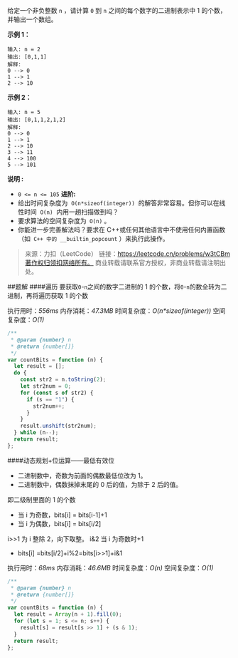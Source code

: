 给定一个非负整数 `n` ，请计算 `0` 到 `n` 之间的每个数字的二进制表示中 1 的个数，并输出一个数组。

**示例 1：**

```
输入: n = 2
输出: [0,1,1]
解释:
0 --> 0
1 --> 1
2 --> 10
```

**示例 2：**

```
输入: n = 5
输出: [0,1,1,2,1,2]
解释:
0 --> 0
1 --> 1
2 --> 10
3 --> 11
4 --> 100
5 --> 101
```

**说明 :**

- `0 <= n <= 105`
  **进阶:**
- 给出时间复杂度为  `O(n*sizeof(integer))`  的解答非常容易。但你可以在线性时间  `O(n)`  内用一趟扫描做到吗？
- 要求算法的空间复杂度为` O(n)` 。
- 你能进一步完善解法吗？要求在 C++或任何其他语言中不使用任何内置函数（如` C++ 中的 __builtin_popcount` ）来执行此操作。
  
> 来源：力扣（LeetCode）
> 链接：https://leetcode.cn/problems/w3tCBm著作权归领扣网络所有。
> 商业转载请联系官方授权，非商业转载请注明出处。

##题解 ####遍历
要获取`0`-`n`之间的数字二进制的 1 的个数，将`0`-`n`的数全转为二进制，再将遍历获取 1 的个数

执行用时：_556ms_ 内存消耗：_47.3MB_
时间复杂度：_O(n\*sizeof(integer))_ 空间复杂度：_O(1)_

```javascript
/**
 * @param {number} n
 * @return {number[]}
 */
var countBits = function (n) {
  let result = [];
  do {
    const str2 = n.toString(2);
    let str2num = 0;
    for (const s of str2) {
      if (s == "1") {
        str2num++;
      }
    }
    result.unshift(str2num);
  } while (n--);
  return result;
};
```

####动态规划+位运算——最低有效位

- 二进制数中，奇数为前面的偶数最低位改为 1。
- 二进制数中，偶数抹掉末尾的 0 后的值，为除于 2 后的值。

即二级制里面的 1 的个数

- 当 i 为奇数，bits[i] = bits[i-1]+1
- 当 i 为偶数，bits[i] = bits[i/2]

i>>1 为 i 整除 2，向下取整。 i&2 当 i 为奇数时+1

- bits[i] =bits[i/2]+i%2=bits[i>>1]+i&1

执行用时：_68ms_ 内存消耗：_46.6MB_
时间复杂度：_O(n)_ 空间复杂度：_O(1)_

```javascript
/**
 * @param {number} n
 * @return {number[]}
 */
var countBits = function (n) {
  let result = Array(n + 1).fill(0);
  for (let s = 1; s <= n; s++) {
    result[s] = result[s >> 1] + (s & 1);
  }
  return result;
};
```
